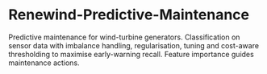 # Renewind-Predictive-Maintenance
Predictive maintenance for wind-turbine generators. Classification on sensor data with imbalance handling, regularisation, tuning and cost-aware thresholding to maximise early-warning recall. Feature importance guides maintenance actions.
